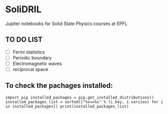 # SoliDRIL
Jupiter notebooks for Solid State Physics courses at EPFL

## TO DO LIST

- [ ] Fermi statistics
- [ ] Periodic boundary
- [ ] Electromagnetic waves
- [ ] reciprocal space 

## To check the pachages installed:

`
import pip
installed_packages = pip.get_installed_distributions()
installed_packages_list = sorted(["%s==%s" % (i.key, i.version)
     for i in installed_packages])
print(installed_packages_list)
`
